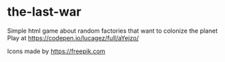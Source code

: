 # the-last-war
Simple html game about random factories that want to colonize the planet
Play at https://codepen.io/lucagez/full/aYejzo/


Icons made by https://freepik.com
